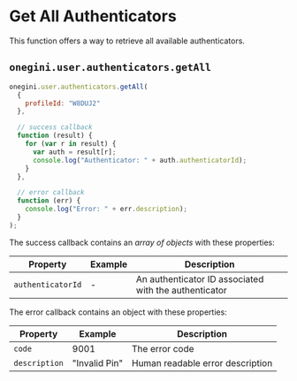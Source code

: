 # Get All Authenticators

This function offers a way to retrieve all available authenticators.

## `onegini.user.authenticators.getAll`

```js
onegini.user.authenticators.getAll(
  {
    profileId: "W8DUJ2"
  },

  // success callback
  function (result) {
    for (var r in result) {
      var auth = result[r];
      console.log("Authenticator: " + auth.authenticatorId);
    }
  },

  // error callback
  function (err) {
    console.log("Error: " + err.description);
  }
);
```

The success callback contains an _array of objects_ with these properties:

| Property | Example | Description |
| --- | --- | --- |
| `authenticatorId` | - | An authenticator ID associated with the authenticator

The error callback contains an object with these properties:

| Property | Example | Description |
| --- | --- | --- |
| `code` | 9001 | The error code
| `description` | "Invalid Pin" | Human readable error description
